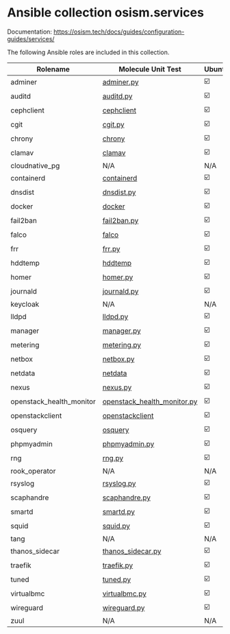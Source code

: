 # Ansible collection osism.services

Documentation: https://osism.tech/docs/guides/configuration-guides/services/

The following Ansible roles are included in this collection.

| Rolename                 | Molecule Unit Test                                                                  | Ubuntu | CentOS |
|--------------------------|-------------------------------------------------------------------------------------|--------|--------|
| adminer                  | [adminer.py](molecule/delegated/tests/adminer.py)                                   |   :ballot_box_with_check:  |   :ballot_box_with_check:  |
| auditd                   | [auditd.py](molecule/delegated/tests/auditd.py)                                     |   :ballot_box_with_check:  |   :ballot_box_with_check:  |
| cephclient               | [cephclient](molecule/delegated/tests/cephclient)                                   |   :ballot_box_with_check:  |   :ballot_box_with_check:  |
| cgit                     | [cgit.py](molecule/delegated/tests/cgit.py)                                         |   :ballot_box_with_check:  |   :ballot_box_with_check:  |
| chrony                   | [chrony](molecule/delegated/tests/chrony)                                           |   :ballot_box_with_check:  |   :ballot_box_with_check:  |
| clamav                   | [clamav](molecule/delegated/tests/clamav)                                           |   :ballot_box_with_check:  |   :ballot_box_with_check:  |
| cloudnative_pg           | N/A                                                                                 |   N/A  |   N/A  |
| containerd               | [containerd](molecule/delegated/tests/containerd)                                   |   :ballot_box_with_check:  |   :ballot_box_with_check:  |
| dnsdist                  | [dnsdist.py](molecule/delegated/tests/dnsdist.py)                                   |   :ballot_box_with_check:  |   :ballot_box_with_check:  |
| docker                   | [docker](molecule/delegated/tests/docker)                                           |   :ballot_box_with_check:  |   :ballot_box_with_check:  |
| fail2ban                 | [fail2ban.py](molecule/delegated/tests/fail2ban.py)                                 |   :ballot_box_with_check:  |   :ballot_box_with_check:  |
| falco                    | [falco](molecule/delegated/tests/falco)                                             |   :ballot_box_with_check:  |   :negative_squared_cross_mark:  |
| frr                      | [frr.py](molecule/delegated/tests/frr.py)                                           |   :ballot_box_with_check:  |   :ballot_box_with_check:  |
| hddtemp                  | [hddtemp](molecule/delegated/tests/hddtemp/)                                        |   :ballot_box_with_check:  |   :ballot_box_with_check:  |
| homer                    | [homer.py](molecule/delegated/tests/homer.py)                                       |   :ballot_box_with_check:  |   :ballot_box_with_check:  |
| journald                 | [journald.py](molecule/delegated/tests/journald.py)                                 |   :ballot_box_with_check:  |   :ballot_box_with_check:  |
| keycloak                 | N/A                                                                                 |   N/A  |   N/A  |
| lldpd                    | [lldpd.py](molecule/delegated/tests/lldpd.py)                                       |   :ballot_box_with_check:  |   :ballot_box_with_check:  |
| manager                  | [manager.py](molecule/delegated/tests/manager.py)                                   |   :ballot_box_with_check:  |   :ballot_box_with_check:  |
| metering                 | [metering.py](molecule/delegated/tests/metering.py)                                 |   :ballot_box_with_check:  |   :ballot_box_with_check:  |
| netbox                   | [netbox.py](molecule/delegated/tests/netbox.py)                                     |   :ballot_box_with_check:  |   :ballot_box_with_check:  |
| netdata                  | [netdata](molecule/delegated/tests/netdata)                                         |   :ballot_box_with_check:  |   :ballot_box_with_check:  |
| nexus                    | [nexus.py](molecule/delegated/tests/nexus.py)                                       |   :ballot_box_with_check:  |   :ballot_box_with_check:  |
| openstack_health_monitor | [openstack_health_monitor.py](molecule/delegated/tests/openstack_health_monitor.py) |   :ballot_box_with_check:  |   :ballot_box_with_check:  |
| openstackclient          | [openstackclient](molecule/delegated/tests/openstackclient)                         |   :ballot_box_with_check:  |   :ballot_box_with_check:  |
| osquery                  | [osquery](molecule/delegated/tests/osquery)                                         |   :ballot_box_with_check:  |   :ballot_box_with_check:  |
| phpmyadmin               | [phpmyadmin.py](molecule/delegated/tests/phpmyadmin.py)                             |   :ballot_box_with_check:  |   :ballot_box_with_check:  |
| rng                      | [rng.py](molecule/delegated/tests/rng.py)                                           |   :ballot_box_with_check:  |   :ballot_box_with_check:  |
| rook_operator            | N/A                                                                                 |   N/A  |   N/A  |
| rsyslog                  | [rsyslog.py](molecule/delegated/tests/rsyslog.py)                                   |   :ballot_box_with_check:  |   :ballot_box_with_check:  |
| scaphandre               | [scaphandre.py](molecule/delegated/tests/scaphandre.py)                             |   :ballot_box_with_check:  |   :ballot_box_with_check:  |
| smartd                   | [smartd.py](molecule/delegated/tests/smartd.py)                                     |   :ballot_box_with_check:  |   :ballot_box_with_check:  |
| squid                    | [squid.py](molecule/delegated/tests/squid.py)                                       |   :ballot_box_with_check:  |   :ballot_box_with_check:  |
| tang                     | N/A                                                                                 |   N/A  |   N/A  |
| thanos_sidecar           | [thanos_sidecar.py](molecule/delegated/tests/thanos_sidecar.py)                     |   :ballot_box_with_check:  |   :ballot_box_with_check:  |
| traefik                  | [traefik.py](molecule/delegated/tests/traefik.py)                                   |   :ballot_box_with_check:  |   :ballot_box_with_check:  |
| tuned                    | [tuned.py](molecule/delegated/tests/tuned.py)                                       |   :ballot_box_with_check:  |   :ballot_box_with_check:  |
| virtualbmc               | [virtualbmc.py](molecule/delegated/tests/virtualbmc.py)                             |   :ballot_box_with_check:  |   :ballot_box_with_check:  |
| wireguard                | [wireguard.py](molecule/delegated/tests/wireguard.py)                               |   :ballot_box_with_check:  |   :ballot_box_with_check:  |
| zuul                     | N/A                                                                                 |   N/A  |   N/A  |
